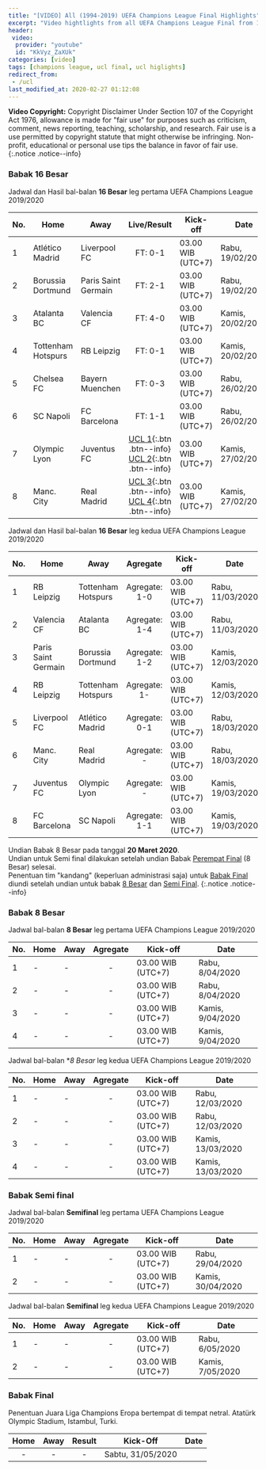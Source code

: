 ```yaml
---
title: "[VIDEO] All (1994-2019) UEFA Champions League Final Highlights"
excerpt: "Video hightlights from all UEFA Champions League Final from 1994 until 2019"
header:
 video:
  provider: "youtube"
  id: "KkVyz_ZaXUk"
categories: [video]
tags: [champions league, ucl final, ucl higlights]
redirect_from:
 - /ucl
last_modified_at: 2020-02-27 01:12:08
---
```

**Video Copyright:** Copyright Disclaimer Under Section 107 of the Copyright Act 1976, allowance is made for "fair use" for purposes such as criticism, comment, news reporting, teaching, scholarship, and research. Fair use is a use permitted by copyright statute that might otherwise be infringing. Non-profit, educational or personal use tips the balance in favor of fair use.
{:.notice .notice--info}

### Babak 16 Besar

Jadwal dan Hasil bal-balan **16 Besar** leg pertama UEFA Champions League 2019/2020

|No.|Home|Away|Live/Result|Kick-off|Date|
|---|---|---|:---:|---|---|
|1|Atlético Madrid|Liverpool FC|FT: 0-1|03.00 WIB (UTC+7)|Rabu, 19/02/2020|
|2|Borussia Dortmund|Paris Saint Germain|FT: 2-1|03.00 WIB (UTC+7)|Rabu, 19/02/2020|
|3|Atalanta BC|Valencia CF|FT: 4-0|03.00 WIB (UTC+7)|Kamis, 20/02/2020|
|4|Tottenham Hotspurs|RB Leipzig|FT: 0-1|03.00 WIB (UTC+7)|Kamis, 20/02/2020|
|5|Chelsea FC|Bayern Muenchen|FT: 0-3|03.00 WIB (UTC+7)|Rabu, 26/02/2020|
|6|SC Napoli|FC Barcelona|FT: 1-1|03.00 WIB (UTC+7)|Rabu, 26/02/2020|
|7|Olympic Lyon|Juventus FC|[UCL 1](/uclkamis1){:.btn .btn--info} [UCL 2](/uclkamis2){:.btn .btn--info}|03.00 WIB (UTC+7)|Kamis, 27/02/2020|
|8|Manc. City|Real Madrid|[UCL 3](/uclkamis3){:.btn .btn--info} [UCL 4](/uclkamis4){:.btn .btn--info}|03.00 WIB (UTC+7)|Kamis, 27/02/2020|

Jadwal dan Hasil bal-balan **16 Besar** leg kedua UEFA Champions League 2019/2020

|No.|Home|Away|Agregate|Kick-off|Date|
|---|---|---|:---:|---|---|
|1|RB Leipzig|Tottenham Hotspurs|Agregate: 1-0|03.00 WIB (UTC+7)|Rabu, 11/03/2020|
|2|Valencia CF|Atalanta BC|Agregate: 1-4|03.00 WIB (UTC+7)|Rabu, 11/03/2020|
|3|Paris Saint Germain|Borussia Dortmund|Agregate: 1-2|03.00 WIB (UTC+7)|Kamis, 12/03/2020|
|4|RB Leipzig|Tottenham Hotspurs|Agregate: 1-|03.00 WIB (UTC+7)|Kamis, 12/03/2020|
|5|Liverpool FC|Atlético Madrid|Agregate: 0-1|03.00 WIB (UTC+7)|Rabu, 18/03/2020|
|6|Manc. City|Real Madrid|Agregate: -|03.00 WIB (UTC+7)|Rabu, 18/03/2020|
|7|Juventus FC|Olympic Lyon|Agregate: -|03.00 WIB (UTC+7)|Kamis, 19/03/2020|
|8|FC Barcelona|SC Napoli|Agregate: 1-1|03.00 WIB (UTC+7)|Kamis, 19/03/2020|

Undian Babak 8 Besar pada tanggal **20 Maret 2020**. <br/>
Undian untuk Semi final dilakukan setelah undian Babak [Perempat Final](#babak-8-besar) (8 Besar) selesai. <br/>
Penentuan tim "kandang" (keperluan administrasi saja) untuk [Babak Final](#babak-final) diundi setelah undian untuk babak [8 Besar](#babak-8-besar) dan [Semi Final](#babak-semi-final).
{:.notice .notice--info}

### Babak 8 Besar

Jadwal bal-balan **8 Besar** leg pertama UEFA Champions League 2019/2020

|No.|Home|Away|Agregate|Kick-off|Date|
|---|---|---|:---:|---|---|
|1| - | - | - |03.00 WIB (UTC+7)|Rabu, 8/04/2020|
|2| - | - | - |03.00 WIB (UTC+7)|Rabu, 8/04/2020|
|3| - | - | - |03.00 WIB (UTC+7)|Kamis, 9/04/2020|
|4| - | - | - |03.00 WIB (UTC+7)|Kamis, 9/04/2020|

Jadwal bal-balan **8 Besar* leg kedua UEFA Champions League 2019/2020

|No.|Home|Away|Agregate|Kick-off|Date|
|---|---|---|:---:|---|---|
|1| - | - | - |03.00 WIB (UTC+7)|Rabu, 12/03/2020|
|2| - | - | - |03.00 WIB (UTC+7)|Rabu, 12/03/2020|
|3| - | - | - |03.00 WIB (UTC+7)|Kamis, 13/03/2020|
|4| - | - | - |03.00 WIB (UTC+7)|Kamis, 13/03/2020|

### Babak Semi final

Jadwal bal-balan **Semifinal** leg pertama UEFA Champions League 2019/2020

|No.|Home|Away|Agregate|Kick-off|Date|
|---|---|---|:---:|---|---|
|1| - | - | - |03.00 WIB (UTC+7)|Rabu, 29/04/2020|
|2| - | - | - |03.00 WIB (UTC+7)|Kamis, 30/04/2020|

Jadwal bal-balan **Semifinal** leg kedua UEFA Champions League 2019/2020

|No.|Home|Away|Agregate|Kick-off|Date|
|---|---|---|:---:|---|---|
|1| - | - | - |03.00 WIB (UTC+7)|Rabu, 6/05/2020|
|2| - | - | - |03.00 WIB (UTC+7)|Kamis, 7/05/2020|

### Babak Final

Penentuan Juara Liga Champions Eropa bertempat di tempat netral. Atatürk Olympic Stadium, Istambul, Turki.

|Home|Away|Result|Kick-Off|Date|
|:---:|:---:|:---:|---|---|
| - | - | - |Sabtu, 31/05/2020|

